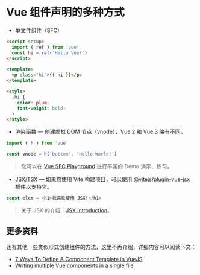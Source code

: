 # Vue 组件声明的多种方式

- [单文件组件](https://vuejs.org/guide/scaling-up/sfc.html)（SFC）

```html
<script setup>
  import { ref } from 'vue'
  const hi = ref('Hello Vue!')
</script>

<template>
  <p class="hi">{{ hi }}</p>
</template>

<style>
  .hi {
    color: plum;
    font-weight: bold;
  }
</style>
```

- [渲染函数](https://vuejs.org/guide/extras/render-function.html) — 创建虚拟 DOM 节点（vnode），Vue 2 和 Vue 3 略有不同。

```js
import { h } from 'vue'

const vnode = h('button', 'Hello World!')
```

> 您可以在 [Vue SFC Playground](https://sfc.vuejs.org/#eNptULtuwzAM/BVWi10gkdHVcAJ061igQxctedCPQBIFiU4LOP73UnZadMjGI3l3PE7qNQR9HVHVqkmnOASGhDyGvfGDCxQZJojYwgxtJAeFrBbGn8gnhhApJNjBGdvB43tG5WQ8AOM31/DBcfCd8fPzL8GlTtZFrize0FqCT4r2/FTIwj+7/qHZ1dMZhd2XxXFkJl9s1gN0doPbLavfnciittSVC0d6TbVGk1ACGF2wB0ZBAE3/sp+m5bJ5bipBS3fwYRTPrRMBuzNK5kbJqKn+2Gqj1pO37hD0JZGXHy7xzX2QjKph6eSehMnYqJ45pLqqUnvKn78kTbGrpNJx9Dw41Jjc9hjpK2EUYaOyxCyPVPMPiQ6W0w==) 进行平常的 Demo 演示、练习。

- [JSX/TSX](https://vuejs.org/guide/extras/render-function.html#jsx-tsx) — 如果您使用 Vite 构建项目，可以使用 [@vitejs/plugin-vue-jsx](https://github.com/vitejs/vite/tree/main/packages/plugin-vue-jsx) 插件以支持它。

```js
const elem = <h1>我喜欢使用 JSX!</h1>
```

> 关于 JSX 的介绍：[JSX Introduction](https://facebook.github.io/jsx/#sec-intro)。

## 更多资料

还有其他一些类似形式创建组件的方法，这里不再介绍，详细内容可以阅读下文：

- [7 Ways To Define A Component Template in VueJS](https://medium.com/js-dojo/7-ways-to-define-a-component-template-in-vuejs-c04e0c72900d)
- [Writing multiple Vue components in a single file](https://codewithhugo.com/writing-multiple-vue-components-in-a-single-file/)
